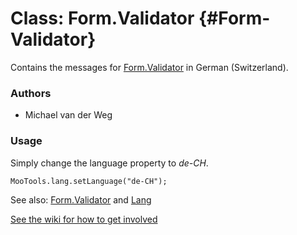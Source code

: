 Class: Form.Validator {#Form-Validator}
=====================================

Contains the messages for [Form.Validator][] in German (Switzerland).

### Authors

* Michael van der Weg

### Usage

Simply change the language property to *de-CH*.

	MooTools.lang.setLanguage("de-CH");

See also: [Form.Validator][] and [Lang][]

[See the wiki for how to get involved](http://wiki.github.com/mootools/mootools-more)

[Form.Validator]: http://www.mootools.net/docs/more/Forms/Form.Validator#Form-Validator
[Lang]: http://www.mootools.net/docs/more/Core/Lang
